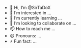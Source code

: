 - 👋 Hi, I’m @SirTaDoX
- 👀 I’m interested in ...
- 🌱 I’m currently learning ...
- 💞️ I’m looking to collaborate on ...
- 📫 How to reach me ...
- 😄 Pronouns: ...
- ⚡ Fun fact: ...

<!---
SirTaDoX/SirTaDoX is a ✨ special ✨ repository because its `README.md` (this file) appears on your GitHub profile.
You can click the Preview link to take a look at your changes.
--->
